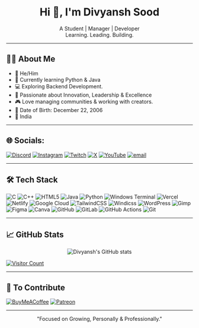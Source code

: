 <h1 align="center">Hi 👋, I'm Divyansh Sood</h1>

<p align="center">
A Student | Manager | Developer <br>
Learning. Leading. Building.
</p>

---

## 👨‍💻 About Me  
- 🔰 He/Him 
- 🌱 Currently learning Python & Java  
- 💻 Exploring Backend Development.  
- 🎯 Passionate about Innovation, Leadership & Excellence  
- 🎮 Love managing communities & working with creators. 
- 📅 Date of Birth: December 22, 2006  
- 📍 India  

---

## 🌐 Socials:
[![Discord](https://img.shields.io/badge/Discord-%237289DA.svg?logo=discord&logoColor=white)](https://discord.gg/6VcdFF3AFV) [![Instagram](https://img.shields.io/badge/Instagram-%23E4405F.svg?logo=Instagram&logoColor=white)](https://instagram.com/divyanshsood22) [![Twitch](https://img.shields.io/badge/Twitch-%239146FF.svg?logo=Twitch&logoColor=white)](https://twitch.tv/divyanshsood22) [![X](https://img.shields.io/badge/X-black.svg?logo=X&logoColor=white)](https://x.com/divyanshsood22) [![YouTube](https://img.shields.io/badge/YouTube-%23FF0000.svg?logo=YouTube&logoColor=white)](https://youtube.com/@@divyanshsood22) [![email](https://img.shields.io/badge/Email-D14836?logo=gmail&logoColor=white)](mailto:divyanshsood22@gmail.com) 

---

## 🛠️ Tech Stack  

![C](https://img.shields.io/badge/c-%2300599C.svg?style=plastic&logo=c&logoColor=white) ![C++](https://img.shields.io/badge/c++-%2300599C.svg?style=plastic&logo=c%2B%2B&logoColor=white) ![HTML5](https://img.shields.io/badge/html5-%23E34F26.svg?style=plastic&logo=html5&logoColor=white) ![Java](https://img.shields.io/badge/java-%23ED8B00.svg?style=plastic&logo=openjdk&logoColor=white) ![Python](https://img.shields.io/badge/python-3670A0?style=plastic&logo=python&logoColor=ffdd54) ![Windows Terminal](https://img.shields.io/badge/Windows%20Terminal-%234D4D4D.svg?style=plastic&logo=windows-terminal&logoColor=white) ![Vercel](https://img.shields.io/badge/vercel-%23000000.svg?style=plastic&logo=vercel&logoColor=white) ![Netlify](https://img.shields.io/badge/netlify-%23000000.svg?style=plastic&logo=netlify&logoColor=#00C7B7) ![Google Cloud](https://img.shields.io/badge/GoogleCloud-%234285F4.svg?style=plastic&logo=google-cloud&logoColor=white) ![TailwindCSS](https://img.shields.io/badge/tailwindcss-%2338B2AC.svg?style=plastic&logo=tailwind-css&logoColor=white) ![Windicss](https://img.shields.io/badge/windicss-48B0F1.svg?style=plastic&logo=windi-css&logoColor=white) ![WordPress](https://img.shields.io/badge/WordPress-%23117AC9.svg?style=plastic&logo=WordPress&logoColor=white) ![Gimp](https://img.shields.io/badge/Gimp-657D8B?style=plastic&logo=gimp&logoColor=FFFFFF) ![Figma](https://img.shields.io/badge/figma-%23F24E1E.svg?style=plastic&logo=figma&logoColor=white) ![Canva](https://img.shields.io/badge/Canva-%2300C4CC.svg?style=plastic&logo=Canva&logoColor=white) ![GitHub](https://img.shields.io/badge/github-%23121011.svg?style=plastic&logo=github&logoColor=white) ![GitLab](https://img.shields.io/badge/gitlab-%23181717.svg?style=plastic&logo=gitlab&logoColor=white) ![GitHub Actions](https://img.shields.io/badge/github%20actions-%232671E5.svg?style=plastic&logo=githubactions&logoColor=white) ![Git](https://img.shields.io/badge/git-%23F05033.svg?style=plastic&logo=git&logoColor=white)

---

## 📈 GitHub Stats  

<p align="center">
<img src="https://github-readme-stats.vercel.app/api?username=divyanshsood22&show_icons=true&theme=tokyonight" alt="Divyansh's GitHub stats"/>
</p>

<p align="center">

[![Visitor Count](https://vbr.nathanchung.dev/badge?page_id=divyanshsood22&label=Profile%20Views&color=70a5fd&lcolor=09071F&style=plastc)](https://github.com/divyanshsood22)

</p>

---

## 💖 To Contribute
[![BuyMeACoffee](https://img.shields.io/badge/Buy%20Me%20a%20Coffee-ffdd00?style=for-the-badge&logo=buy-me-a-coffee&logoColor=black&style=plastic)](https://buymeacoffee.com/divyanshsood22) [![Patreon](https://img.shields.io/badge/Patreon-F96854?style=for-the-badge&logo=patreon&logoColor=white&style=plastic)](https://patreon.com/divyanshsood22) 

---

<p align="center">
  "Focused on Growing, Personally & Professionally."
</p>
